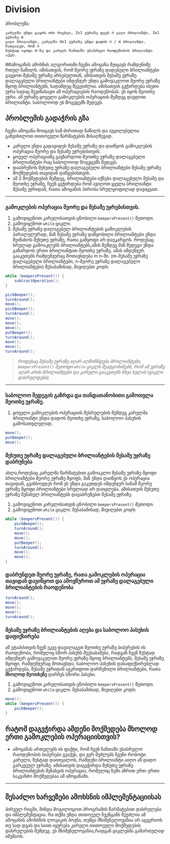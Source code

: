 # Division
პრობლემა:
```
კარელმა უნდა გაყოს ორი რიცხვი, 2x1 უჯრაზე დევს n ცალი ბრილიანტი, 3x1 უჯრაზე m
ცალი ბრილიანტი, კარელმა 4x1 უჯრაზე უნდა დადოს n / m ბრილიანტი. ჩათვალეთ, რომ n
ზუსტად იყოფა m-ზე და კარელს ჩანთაში უსასრულო რაოდენობის ბრილიანტი აქვს.
```
##ამოცანის ამოხნის ალგორითმი
ჩვენი ამოცანა შეიცავს რამდენიმე რთულ ნაწილს. იმისათვის, რომ მეორე უჯრაზე დადებული ბრილიანტები გავყოთ მესამე უჯრაზე არსებულთან, ამისათვის
მესამე უჯრაზე დალაგებული ბრილიანტები იმდენჯერ უნდა გამოვაკლოთ მეორე უჯრაზე მყოფ ბრილიანტებს, სადამდეც შეგვიძლია. ამისათვის გვჭირდება ისეთი
უჯრა სადაც შევინახავთ ამ ოპერაციების რაოდენობას. ეს იყოს მეოთხე უჯრა. ამ უჯრაზე ყოველი გამოკლების ოპერაციის შემდეგ დავდოთ ბრილიანტი. საბოლოოდ
ეს მოგვცემს შედეგს.
## პრობლემის გადაჭრის გზა
ჩვენი ამოცანა მოიცავს სამ ძირითად ნაწილს და აუცილებელია განვიხილოთ თითოეული წარმატების მისაღწევად.
* კარელი უნდა გადავიდეს მესამე უჯრაზე და დაიწყოს გამოკლების ოპერაცია მეორე და მესამე უჯრებისთვის.
* ყოველ ოპერაციაზე გავზარდოთ მეოთხე უჯრაზე დალაგებული ბრილიანტები რაც საბოლოოდ მოგვცემს შედეგს.
* დააბრუნოს მეხუთე უჯრაზე დალაგებული ბრილიანტები მესამე უჯრაზე მოქმედების თავიდან დაწყებისთვის.
* ამ 2 მოქმედების შემდეგ, ბრილიანტები იქნება დალაგებული მესამე და მეოთხე უჯრაზე, ჩვენ გვჭირდება რომ ავიღოთ ყველა ბრილიანტი მესამე უჯრიდან, რათა ამოცანის პირობა სრულყოფილად დავიცვათ.
---
### გამოკლების ოპერაცია მეორე და მესამე უჯრებისთვის.
1. გამოვიყენოთ კარელისათვის ცნობილი `beepersPresent()` მეთოდი.
2. გამოვიყენოთ `while` ციკლი.
3. მესამე უჯრაზე დალაგებულ ბრილიანტების გამოკლების პარალელურად, მან მესამე უჯრაზე დაწყობილი ბრილიანტები უნდა შეინახოს მეხუთე უჯრაზე, რათა გამყოფი არ დაეკარგოს. როდესაც სრულად გამოაკლებს ბრილიანტებს,ამის შემდეგ მან შედეგი უნდა გაზარდოს ერთი ბრილიანტით მეოთხე უჯრაზე. ამას იმდენჯერ გააკეთებს რამდენჯერაც მოთავსდება m n-ში. (m-მესამე უჯრაზე დალაგებული ბრილიანტები, n-მეორე უჯრაზე დალაგებული ბრილიანტები)
შესაბამისად, მივიღებთ კოდს:
```java
while (beepersPresent()) {
	subtractOperation();
}
```
```java 
pickBeeper();
turnAround();
move();
pickBeeper();
turnAround();
move();
move();
move();
putBeeper();
turnAround();
move();
move();
turnAround();
```
> *როდესაც მესამე უჯრაზე აღარ აღმოჩნდება ბრილიანტები, `beepersPresent()` მეთოდი `while` ციკლს შეატყობინებს, რომ ამ უჯრაზე აღარ არის ბრილიანტები და კარელი გააკეთებს სხვა სვლას (ციკლი დასრულდება).*
---
### საბოლოო შედეგის გაზრდა და თანდათანობითი გამოთვლა მეოთხე უჯრაზე.
1. ყოველი გამოკლების ოპერაციის შესრულების შემდეგ კარელმა ბრილიანტი უნდა დადოს მეოთხე უჯრაზე,
საბოლოო პასუხის გამოსათვლელად.
```java
move();
putBeeper();
move();
```
### მეხუთე უჯრაზე დალაგებული ბრილიანტების მესამე უჯრაზე დაბრუნება
ახლა,როდესაც კარელმა წარმატებით გამოაკლო მესამე უჯრაზე მყოფი ბრილიანტები მეორე უჯრაზე მყოფს, მან უნდა დაიწყოს ეს ოპერაცია თავიდან, გვახსოვდეს რომ ეს უნდა გაკეთდეს იმდენჯერ სანამ მეორე უჯრაზე მყოფი ბრილიანტები სრულიად არ დაიცლება. ამისათვის მეხუთე უჯრაზე შენახულ ბრილიანტებს დავაბრუნებთ მესამე უჯრაზე.
1. გამოვიყენოთ კარელისათვის ცნობილი `beepersPresent()` მეთოდი.
2. გამოვიყენოთ `while` ციკლი.
შესაბამისად, მივიღებთ კოდს:
```java
while (beepersPresent()) {
	pickBeeper();
	turnAround();
	move();
	move();
	putBeeper();
	turnAround();
	move();
	move();
}
```
### დაბრუნდეთ მეორე უჯრაზე, რათა გამოკლების ოპერაცია თავიდან დავიწყოთ და ამოვწუროთ ამ უჯრაზე დალაგებული ბრილიანტების რაოდენობა
```java
turnAround();
move();
move();
move();
turnAround();
```
### მესამე უჯრაზე ბრილიანტების აღება და საბოლოო პასუხის დაფიქსირება
ამ ეტაპისთვის ჩვენ უკვე დავალაგეთ მეოთხე უჯრაზე ბიპერების ის რაოდენობა, რომელიც სწორ პასუხს შეესაბამება, რადგან ჩვენ ზუსტად იმდენჯერ გამოვაკელით მეორე უჯრაზე მყოფ ბრილიანტებს, მესამე უჯრაზე მყოფი, რამდენჯერაც მოთავსდა. საბოლოო პასუხის დასაფიქსირებლად გვჭირდება, მესამე უჯრიდან ავკრიფოთ დარჩენილი ბრილიანტები, რათა **მხოლოდ მეოთხეზე** დარჩეს სწორი პასუხი.
1. გამოვიყენოთ კარელისათვის ცნობილი `beepersPresent()` მეთოდი.
2. გამოვიყენოთ `while` ციკლი.
შესაბამისად, მივიღებთ კოდს:
```java
move();
while (beepersPresent()) {
	pickBeeper();
}
```
## რატომ დაგვჭირდა ამდენი მოქმედება მხოლოდ ერთი გამოკლების ოპერაციისთვის?
* ამოცანას ართულებს ის ფაქტი, რომ ჩვენ ჩანთაში უსასრულო რაოდენობის ბიპერები გვაქვს, და ვერ შეძლებს ჩვენი რობოტი კარელი, ზუსტად დაითვალოს, რამდენი ბრილიანტი აიღო ან დადო გარკვეულ უჯრაზე. ამისათვის დაგვჭირდა მეხუთე უჯრაზე ბრილიანტების შენახვის ოპერაცია, რომელიც ჩემი აზრით ერთ-ერთი საკვანძო მოქმედებაა ამ ამოცანაში.
---
## შესაძლო ხარვეზები ამოხსნის იმპლემენტაციისას
პირველ რიგში, მინდა მოგილოცოთ პროგრამის წარმატებით დასრულება და იმპლემენტაცია. რა თქმა უნდა თითოეულ ჩვენგანს შეუძლია ამ ამოცანის ამოხსნის ლოგიკის პოვნა, თუმცა მნიშვნელოვანია არ აგვერიოს თუ სად დგას და საით იყურება კარელი თითოეული მოქმედების დასრულების შემდეგ. ეს მნიშვნელოვანია,რადგან ციკლებმა გამართულად იმუშაოს.


